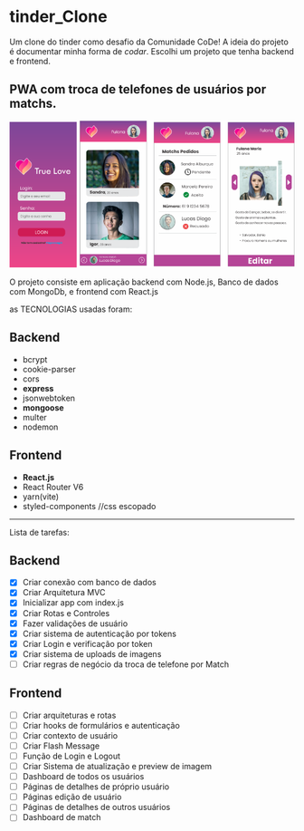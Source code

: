 # tinder_Clone
Um clone do tinder como desafio da Comunidade CoDe!
A ideia do projeto é documentar minha forma de _codar_. Escolhi um projeto que tenha backend e frontend.

## PWA com troca de telefones de usuários por matchs.

![Preview do App](./preview_app.png)

O projeto consiste em aplicação backend com Node.js, Banco de dados com MongoDb, e frontend com React.js

as TECNOLOGIAS usadas foram:

## Backend
* bcrypt 
* cookie-parser 
* cors 
* **express**
* jsonwebtoken 
* **mongoose**
* multer 
* nodemon

## Frontend
* **React.js**
* React Router V6
* yarn(vite)
* styled-components //css escopado

--------------------------------------------------------------
Lista de tarefas:
## Backend
- [x] Criar conexão com banco de dados
- [x] Criar Arquitetura MVC
- [x] Inicializar app com index.js
- [x] Criar Rotas e Controles
- [x] Fazer validações de usuário
- [x] Criar sistema de autenticação por tokens
- [x] Criar Login e verificação por token
- [x] Criar sistema de uploads de imagens
- [ ] Criar regras de negócio da troca de telefone por Match

## Frontend
- [ ] Criar arquiteturas e rotas
- [ ] Criar hooks de formulários e autenticação
- [ ] Criar contexto de usuário
- [ ] Criar Flash Message
- [ ] Função de Login e Logout
- [ ] Criar Sistema de atualização e preview de imagem
- [ ] Dashboard de todos os usuários
- [ ] Páginas de detalhes de próprio usuário
- [ ] Páginas edição de usuário
- [ ] Páginas de detalhes de outros usuários
- [ ] Dashboard de match 
